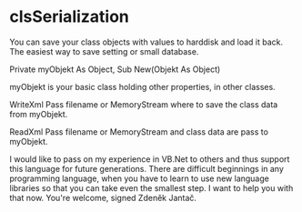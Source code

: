 # clsSerialization
You can save your class objects with values to harddisk and load it back. The easiest way to save setting or small database.

Private myObjekt As Object,
Sub New(Objekt As Object)

myObjekt is your basic class holding other properties, in other classes.

WriteXml
Pass filename or MemoryStream where to save the class data from myObjekt.
 
ReadXml
Pass filename or MemoryStream and class data are pass to myObjekt.

I would like to pass on my experience in VB.Net to others and thus support this language for future generations. There are difficult beginnings in any programming language, when you have to learn to use new language libraries so that you can take even the smallest step. I want to help you with that now. You're welcome, signed Zdeněk Jantač.
